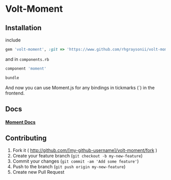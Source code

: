 # Volt-Moment

## Installation
include 

```RUBY
gem 'volt-moment', :git => 'https://www.github.com/rhgraysonii/volt-moment.git'
```

and in `components.rb`

```RUBY
component 'moment'
```

```RUBY
bundle
```

And now you can use Moment.js for any bindings in tickmarks (`) in the frontend.

## Docs
#### [Moment Docs](http://www.momentjs.com/docs)

## Contributing

1. Fork it ( http://github.com/[my-github-username]/volt-moment/fork )
2. Create your feature branch (`git checkout -b my-new-feature`)
3. Commit your changes (`git commit -am 'Add some feature'`)
4. Push to the branch (`git push origin my-new-feature`)
5. Create new Pull Request

